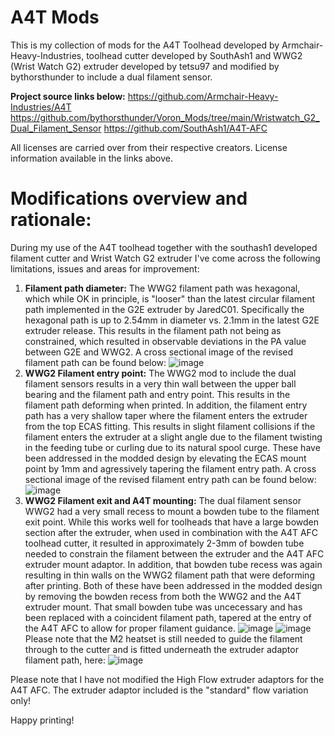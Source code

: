 # A4T Mods
This is my collection of mods for the A4T Toolhead developed by Armchair-Heavy-Industries, toolhead cutter developed by SouthAsh1 and WWG2 (Wrist Watch G2) extruder developed by tetsu97 and modified by bythorsthunder to include a dual filament sensor. 

**Project source links below:**
https://github.com/Armchair-Heavy-Industries/A4T
https://github.com/bythorsthunder/Voron_Mods/tree/main/Wristwatch_G2_Dual_Filament_Sensor
https://github.com/SouthAsh1/A4T-AFC

All licenses are carried over from their respective creators. License information available in the links above.

# Modifications overview and rationale:
During my use of the A4T toolhead together with the southash1 developed filament cutter and Wrist Watch G2 extruder I've come across the following limitations, issues and areas for improvement:

1. **Filament path diameter:** The WWG2 filament path was hexagonal, which while OK in principle, is "looser" than the latest circular filament path implemented in the G2E extruder by JaredC01. Specifically the hexagonal path is up to 2.54mm in diameter vs. 2.1mm in the latest G2E extruder release. This results in the filament path not being as constrained, which resulted in observable deviations in the PA value between G2E and WWG2. A cross sectional image of the revised filament path can be found below:
![image](https://github.com/user-attachments/assets/ac474656-e653-436c-a221-bdec1227415d)
2. **WWG2 Filament entry point:** The WWG2 mod to include the dual filament sensors results in a very thin wall between the upper ball bearing and the filament path and entry point. This results in the filament path deforming when printed. In addition, the filament entry path has a very shallow taper where the filament enters the extruder from the top ECAS fitting. This results in slight filament collisions if the filament enters the extruder at a slight angle due to the filament twisting in the feeding tube or curling due to its natural spool curge. These have been addressed in the modded design by elevating the ECAS mount point by 1mm and agressively tapering the filament entry path. A cross sectional image of the revised filament entry path can be found below:
![image](https://github.com/user-attachments/assets/e638fa4e-aca6-42a8-ae2d-ce1d71b7b438)
3. **WWG2 Filament exit and A4T mounting:** The dual filament sensor WWG2 had a very small recess to mount a bowden tube to the filament exit point. While this works well for toolheads that have a large bowden section after the extruder, when used in combination with the A4T AFC toolhead cutter, it resulted in approximately 2-3mm of bowden tube needed to constrain the filament between the extruder and the A4T AFC extruder mount adaptor. In addition, that bowden tube recess was again resulting in thin walls on the WWG2 filament path that were deforming after printing. Both of these have been addressed in the modded design by removing the bowden recess from both the WWG2 and the A4T extruder mount. That small bowden tube was uncecessary and has been replaced with a coincident filament path, tapered at the entry of the A4T AFC to allow for proper filament guidance.
![image](https://github.com/user-attachments/assets/4d01bdb4-b7f3-4804-92d1-42126632ad7c)
![image](https://github.com/user-attachments/assets/b0adc37e-c67b-4c3f-a0c7-ec1fba94c6a8)
Please note that the M2 heatset is still needed to guide the filament through to the cutter and is fitted underneath the extruder adaptor filament path, here:
![image](https://github.com/user-attachments/assets/fa32d39c-94a1-4545-967f-58132c1e456e)

Please note that I have not modified the High Flow extruder adaptors for the A4T AFC. The extruder adaptor included is the "standard" flow variation only!

Happy printing!


